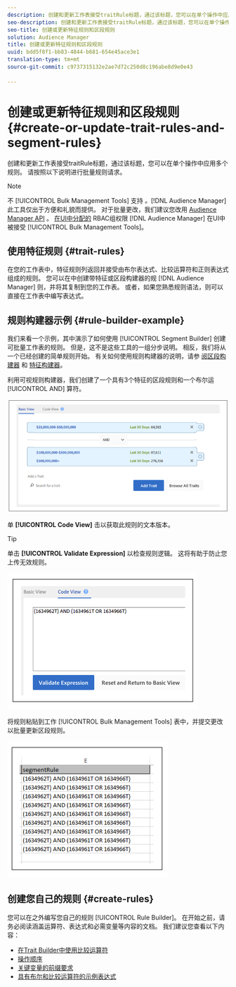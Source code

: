 ```yaml
---
description: 创建和更新工作表接受traitRule标题，通过该标题，您可以在单个操作中应用多个规则。 请按照以下说明进行批量规则请求。
seo-description: 创建和更新工作表接受traitRule标题，通过该标题，您可以在单个操作中应用多个规则。 请按照以下说明进行批量规则请求。
seo-title: 创建或更新特征规则和区段规则
solution: Audience Manager
title: 创建或更新特征规则和区段规则
uuid: bdd5f8f1-bb83-4844-b681-654e45ace3e1
translation-type: tm+mt
source-git-commit: c9737315132e2ae7d72c250d8c196abe8d9e0e43

---
```



# 创建或更新特征规则和区段规则{#create-or-update-trait-rules-and-segment-rules}

创建和更新工作表接受traitRule标题，通过该标题，您可以在单个操作中应用多个规则。 请按照以下说明进行批量规则请求。

<!-- 

<p>c_bulk_rules.xml </p>

 -->

>[!NOTE]
>
>不 [!UICONTROL Bulk Management Tools] 支持 *。*[!DNL Audience Manager]此工具仅出于方便和礼貌而提供。 对于批量更改，我们建议您改用 [Audience Manager API](../../api/rest-api-main/aam-api-getting-started.md) 。 [在UI中分配的](../../features/administration/administration-overview.md) RBAC组权限 [!DNL Audience Manager] 在UI中被接受 [!UICONTROL Bulk Management Tools]。

## 使用特征规则 {#trait-rules}

在您的工作表中，特征规则列返回并接受由布尔表达式、比较运算符和正则表达式组成的规则。 您可以在中创建带特征或区段构建器的规 [!DNL Audience Manager] 则，并将其复制到您的工作表。 或者，如果您熟悉规则语法，则可以直接在工作表中编写表达式。

## 规则构建器示例 {#rule-builder-example}

我们来看一个示例，其中演示了如何使用 [!UICONTROL Segment Builder] 创建可批量工作表的规则。 但是，这不是这些工具的一组分步说明。 相反，我们将从一个已经创建的简单规则开始。 有关如何使用规则构建器的说明，请参 [阅区段构建器](../../features/segments/segment-builder.md) 和 [特征构建器](../../features/traits/about-trait-builder.md)。

利用可视规则构建器，我们创建了一个具有3个特征的区段规则和一个布尔运 [!UICONTROL AND] 算符。

![](assets/visualrule.png)

单 **[!UICONTROL Code View]** 击以获取此规则的文本版本。

>[!TIP]
>
>单击 **[!UICONTROL Validate Expression]** 以检查规则逻辑。 这将有助于防止您上传无效规则。

![](assets/coderule.png)

将规则粘贴到工作 [!UICONTROL Bulk Management Tools] 表中，并提交更改以批量更新区段规则。

![](assets/segmentrule.png)

## 创建您自己的规则 {#create-rules}

您可以在之外编写您自己的规则 [!UICONTROL Rule Builder]。 在开始之前，请务必阅读涵盖运算符、表达式和必需变量等内容的文档。 我们建议您查看以下内容：

* [在Trait Builder中使用比较运算符](../../features/traits/trait-comparison-operators.md)
* [操作顺序](../../features/traits/trait-operator-precedence.md)
* [关键变量的前缀要求](../../features/traits/trait-variable-prefixes.md)
* [具有布尔和比较运算符的示例表达式](../../features/traits/trait-expression-samples.md)

